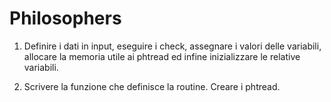 # Philosophers

1) Definire i dati in input, eseguire i check, assegnare i valori delle variabili, allocare la memoria 
utile ai phtread ed infine inizializzare le relative variabili.

2) Scrivere la funzione che definisce la routine. Creare i phtread.

